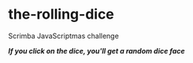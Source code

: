 # the-rolling-dice
Scrimba JavaScriptmas challenge  

*__If you click on the dice, you'll get a random dice face__*
